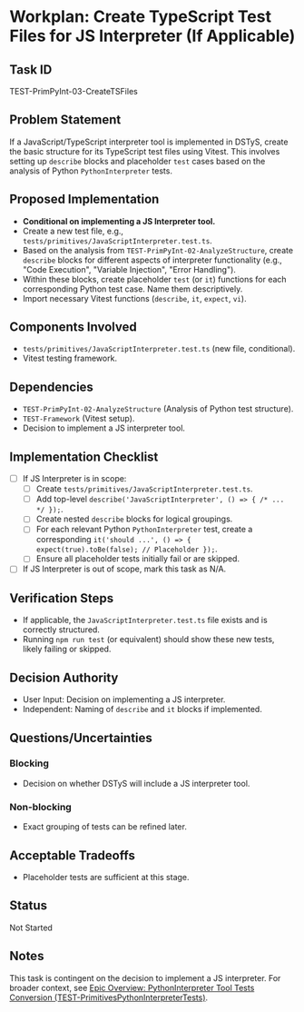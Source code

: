 # Workplan: Create TypeScript Test Files for JS Interpreter (If Applicable)

## Task ID
TEST-PrimPyInt-03-CreateTSFiles

## Problem Statement
If a JavaScript/TypeScript interpreter tool is implemented in DSTyS, create the basic structure for its TypeScript test files using Vitest. This involves setting up `describe` blocks and placeholder `test` cases based on the analysis of Python `PythonInterpreter` tests.

## Proposed Implementation
- **Conditional on implementing a JS Interpreter tool.**
- Create a new test file, e.g., `tests/primitives/JavaScriptInterpreter.test.ts`.
- Based on the analysis from `TEST-PrimPyInt-02-AnalyzeStructure`, create `describe` blocks for different aspects of interpreter functionality (e.g., "Code Execution", "Variable Injection", "Error Handling").
- Within these blocks, create placeholder `test` (or `it`) functions for each corresponding Python test case. Name them descriptively.
- Import necessary Vitest functions (`describe`, `it`, `expect`, `vi`).

## Components Involved
- `tests/primitives/JavaScriptInterpreter.test.ts` (new file, conditional).
- Vitest testing framework.

## Dependencies
- `TEST-PrimPyInt-02-AnalyzeStructure` (Analysis of Python test structure).
- `TEST-Framework` (Vitest setup).
- Decision to implement a JS interpreter tool.

## Implementation Checklist
- [ ] If JS Interpreter is in scope:
    - [ ] Create `tests/primitives/JavaScriptInterpreter.test.ts`.
    - [ ] Add top-level `describe('JavaScriptInterpreter', () => { /* ... */ });`.
    - [ ] Create nested `describe` blocks for logical groupings.
    - [ ] For each relevant Python `PythonInterpreter` test, create a corresponding `it('should ...', () => { expect(true).toBe(false); // Placeholder });`.
    - [ ] Ensure all placeholder tests initially fail or are skipped.
- [ ] If JS Interpreter is out of scope, mark this task as N/A.

## Verification Steps
- If applicable, the `JavaScriptInterpreter.test.ts` file exists and is correctly structured.
- Running `npm run test` (or equivalent) should show these new tests, likely failing or skipped.

## Decision Authority
- User Input: Decision on implementing a JS interpreter.
- Independent: Naming of `describe` and `it` blocks if implemented.

## Questions/Uncertainties
### Blocking
- Decision on whether DSTyS will include a JS interpreter tool.

### Non-blocking
- Exact grouping of tests can be refined later.

## Acceptable Tradeoffs
- Placeholder tests are sufficient at this stage.

## Status
Not Started

## Notes
This task is contingent on the decision to implement a JS interpreter.
For broader context, see [Epic Overview: PythonInterpreter Tool Tests Conversion (TEST-PrimitivesPythonInterpreterTests)](../../docs/planning/workplans/TEST-PrimitivesPythonInterpreterTests.md).